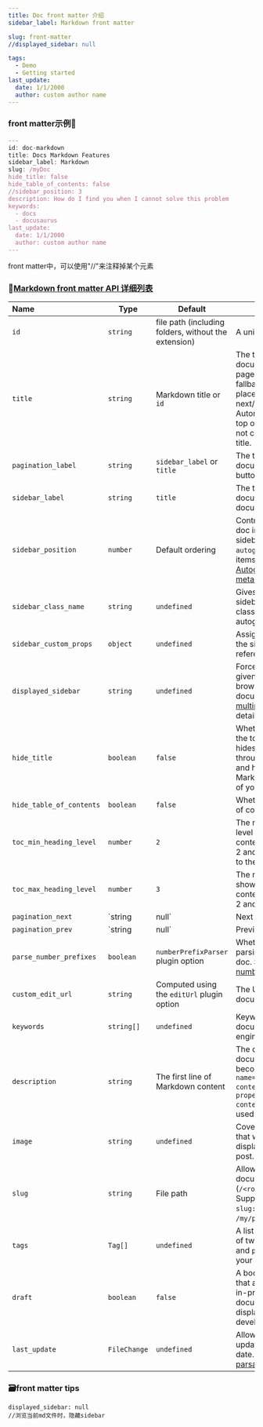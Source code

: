 ```yaml
---
title: Doc front matter 介绍
sidebar_label: Markdown front matter

slug: front-matter
//displayed_sidebar: null

tags:
  - Demo
  - Getting started
last_update:
  date: 1/1/2000
  author: custom author name
---
```



### front matter示例🙋
```jsx
---
id: doc-markdown
title: Docs Markdown Features
sidebar_label: Markdown
slug: /myDoc
hide_title: false
hide_table_of_contents: false
//sidebar_position: 3
description: How do I find you when I cannot solve this problem
keywords:
  - docs
  - docusaurus
last_update:
  date: 1/1/2000
  author: custom author name
---
```

front matter中，可以使用"//"来注释掉某个元素

### 📝[Markdown front matter API 详细列表](https://docusaurus.io/docs/api/plugins/@docusaurus/plugin-content-docs#markdown-front-matter)

| Name                     | Type            | Default                                              | Description                                                  |
| :----------------------- | --------------- | ---------------------------------------------------- | ------------------------------------------------------------ |
| `id`                     | `string`        | file path (including folders, without the extension) | A unique document ID.                                        |
| `title`                  | `string`        | Markdown title or `id`                               | The text title of your document. Used for the page metadata and as a fallback value in multiple places (sidebar, next/previous buttons...). Automatically added at the top of your doc if it does not contain any Markdown title. |
| `pagination_label`       | `string`        | `sidebar_label` or `title`                           | The text used in the document next/previous buttons for this document. |
| `sidebar_label`          | `string`        | `title`                                              | The text shown in the document sidebar for this document.    |
| `sidebar_position`       | `number`        | Default ordering                                     | Controls the position of a doc inside the generated sidebar slice when using `autogenerated` sidebar items. See also [Autogenerated sidebar metadata](https://docusaurus.io/docs/sidebar#autogenerated-sidebar-metadata). |
| `sidebar_class_name`     | `string`        | `undefined`                                          | Gives the corresponding sidebar label a special class name when using autogenerated sidebars. |
| `sidebar_custom_props`   | `object`        | `undefined`                                          | Assign [custom props](https://docusaurus.io/docs/sidebar#passing-custom-props) to the sidebar item referencing this doc |
| `displayed_sidebar`      | `string`        | `undefined`                                          | Force the display of a given sidebar when browsing the current document. Read the [multiple sidebars guide](https://docusaurus.io/docs/sidebar/multiple-sidebars) for details. |
| `hide_title`             | `boolean`       | `false`                                              | Whether to hide the title at the top of the doc. It only hides a title declared through the front matter, and have no effect on a Markdown title at the top of your document. |
| `hide_table_of_contents` | `boolean`       | `false`                                              | Whether to hide the table of contents to the right.          |
| `toc_min_heading_level`  | `number`        | `2`                                                  | The minimum heading level shown in the table of contents. Must be between 2 and 6 and lower or equal to the max value. |
| `toc_max_heading_level`  | `number`        | `3`                                                  | The max heading level shown in the table of contents. Must be between 2 and 6. |
| `pagination_next`        | `string | null` | Next doc in the sidebar                              | The ID of the documentation you want the "Next" pagination to link to. Use `null` to disable showing "Next" for this page. |
| `pagination_prev`        | `string | null` | Previous doc in the sidebar                          | The ID of the documentation you want the "Previous" pagination to link to. Use `null` to disable showing "Previous" for this page. |
| `parse_number_prefixes`  | `boolean`       | `numberPrefixParser` plugin option                   | Whether number prefix parsing is disabled on this doc. See also [Using number prefixes](https://docusaurus.io/docs/sidebar#using-number-prefixes). |
| `custom_edit_url`        | `string`        | Computed using the `editUrl` plugin option           | The URL for editing this document.                           |
| `keywords`               | `string[]`      | `undefined`                                          | Keywords meta tag for the document page, for search engines. |
| `description`            | `string`        | The first line of Markdown content                   | The description of your document, which will become the `<meta name="description" content="..."/>` and `<meta property="og:description" content="..."/>` in `<head>`, used by search engines. |
| `image`                  | `string`        | `undefined`                                          | Cover or thumbnail image that will be used when displaying the link to your post. |
| `slug`                   | `string`        | File path                                            | Allows to customize the document URL (`/<routeBasePath>/<slug>`). Support multiple patterns: `slug: my-doc`, `slug: /my/path/myDoc`, `slug: /`. |
| `tags`                   | `Tag[]`         | `undefined`                                          | A list of strings or objects of two string fields `label` and `permalink` to tag to your docs. |
| `draft`                  | `boolean`       | `false`                                              | A boolean flag to indicate that a document is a work-in-progress. Draft documents will only be displayed during development. |
| `last_update`            | `FileChange`    | `undefined`                                          | Allows overriding the last updated author and/or date. Date can be any [parsable date string](https://developer.mozilla.org/en-US/docs/Web/JavaScript/Reference/Global_Objects/Date/parse). |

### 🗃️front matter tips
```
displayed_sidebar: null
//浏览当前md文件时，隐藏sidebar
```

